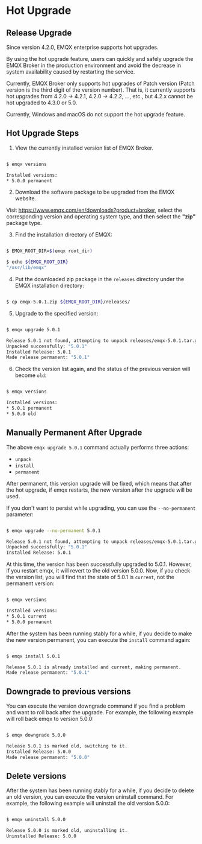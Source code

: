 # Hot Upgrade

## Release Upgrade

Since version 4.2.0, EMQX enterprise supports hot upgrades.

By using the hot upgrade feature, users can quickly and safely upgrade the EMQX Broker in the production environment and avoid the decrease in system availability caused by restarting the service.

Currently, EMQX Broker only supports hot upgrades of Patch version (Patch version is the third digit of the version number).
That is, it currently supports hot upgrades from 4.2.0 -> 4.2.1, 4.2.0 -> 4.2.2, ..., etc., but 4.2.x cannot be hot upgraded to 4.3.0 or 5.0.

Currently, Windows and macOS do not support the hot upgrade feature.

## Hot Upgrade Steps

1. View the currently installed version list of EMQX Broker.

```bash

$ emqx versions

Installed versions:
* 5.0.0 permanent
```

2. Download the software package to be upgraded from the EMQX website.

Visit https://www.emqx.com/en/downloads?product=broker, select the corresponding version and operating system type, and then select the **"zip"** package type.

3. Find the installation directory of EMQX:

```bash

$ EMQX_ROOT_DIR=$(emqx root_dir)

$ echo ${EMQX_ROOT_DIR}
"/usr/lib/emqx"

```

4. Put the downloaded zip package in the `releases` directory under the EMQX installation directory:

```bash

$ cp emqx-5.0.1.zip ${EMQX_ROOT_DIR}/releases/

```

5. Upgrade to the specified version:

```bash

$ emqx upgrade 5.0.1

Release 5.0.1 not found, attempting to unpack releases/emqx-5.0.1.tar.gz
Unpacked successfully: "5.0.1"
Installed Release: 5.0.1
Made release permanent: "5.0.1"
```

6. Check the version list again, and the status of the previous version will become `old`:

```bash

$ emqx versions

Installed versions:
* 5.0.1 permanent
* 5.0.0 old
```

## Manually Permanent After Upgrade

The above `emqx upgrade 5.0.1` command actually performs three actions:

- `unpack`
- `install`
- `permanent`

After permanent, this version upgrade will be fixed, which means that after the hot upgrade, if emqx restarts, the new version after the upgrade will be used.

If you don't want to persist while upgrading, you can use the `--no-permanent` parameter:

```bash

$ emqx upgrade --no-permanent 5.0.1

Release 5.0.1 not found, attempting to unpack releases/emqx-5.0.1.tar.gz
Unpacked successfully: "5.0.1"
Installed Release: 5.0.1

```

At this time, the version has been successfully upgraded to 5.0.1. However, if you restart emqx, it will revert to the old version 5.0.0.
Now, if you check the version list, you will find that the state of 5.0.1 is `current`, not the permanent version:

```bash

$ emqx versions

Installed versions:
* 5.0.1 current
* 5.0.0 permanent

```

After the system has been running stably for a while, if you decide to make the new version permanent, you can execute the `install` command again:

```bash

$ emqx install 5.0.1

Release 5.0.1 is already installed and current, making permanent.
Made release permanent: "5.0.1"

```

## Downgrade to previous versions

You can execute the version downgrade command if you find a problem and want to roll back after the upgrade. 
For example, the following example will roll back emqx to version 5.0.0:

```bash

$ emqx downgrade 5.0.0

Release 5.0.1 is marked old, switching to it.
Installed Release: 5.0.0
Made release permanent: "5.0.0"

```

## Delete versions

After the system has been running stably for a while, if you decide to delete an old version, you can execute the version uninstall command.
For example, the following example will uninstall the old version 5.0.0:

```bash

$ emqx uninstall 5.0.0

Release 5.0.0 is marked old, uninstalling it.
Uninstalled Release: 5.0.0

```
